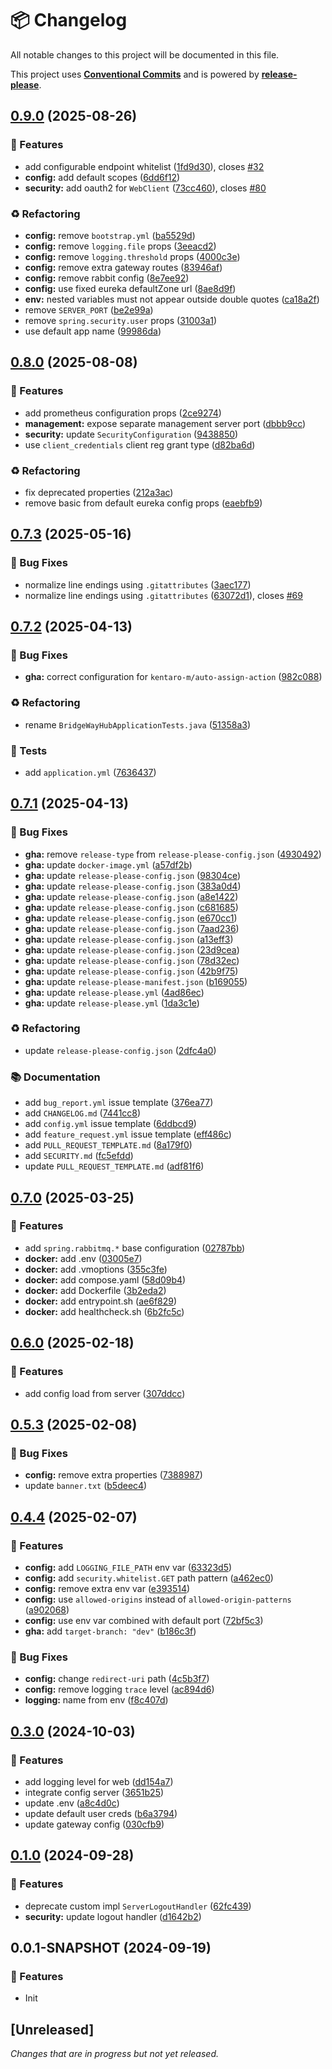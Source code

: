 # 📦 Changelog

All notable changes to this project will be documented in this file.

This project uses **[Conventional Commits](https://www.conventionalcommits.org/)** and is powered by **[release-please](https://github.com/googleapis/release-please)**.

## [0.9.0](https://github.com/justedlev/bridgewayhub/compare/v0.8.0...v0.9.0) (2025-08-26)


### 🚀 Features

* add configurable endpoint whitelist ([1fd9d30](https://github.com/justedlev/bridgewayhub/commit/1fd9d306bf82019ba0f9d7223a20f28d36ffab90)), closes [#32](https://github.com/justedlev/bridgewayhub/issues/32)
* **config:** add default scopes ([6dd6f12](https://github.com/justedlev/bridgewayhub/commit/6dd6f124a9244fa69de35dd2c0be009dd7da5a7d))
* **security:** add oauth2 for `WebClient` ([73cc460](https://github.com/justedlev/bridgewayhub/commit/73cc460c9fbc4cef0bc5c80eb23073230a5c82a4)), closes [#80](https://github.com/justedlev/bridgewayhub/issues/80)


### ♻️ Refactoring

* **config:** remove `bootstrap.yml` ([ba5529d](https://github.com/justedlev/bridgewayhub/commit/ba5529d0729a70ea76bbde1e73e082d7b8bd57ca))
* **config:** remove `logging.file` props ([3eeacd2](https://github.com/justedlev/bridgewayhub/commit/3eeacd2b284dd074d9ef2dcf615af9e8eab463ae))
* **config:** remove `logging.threshold` props ([4000c3e](https://github.com/justedlev/bridgewayhub/commit/4000c3ed321be3381af0381bb1736cbeac1af89a))
* **config:** remove extra gateway routes ([83946af](https://github.com/justedlev/bridgewayhub/commit/83946aff751040158b6b1c75ba39f163bd0c3a65))
* **config:** remove rabbit config ([8e7ee92](https://github.com/justedlev/bridgewayhub/commit/8e7ee92cacba0acddda4473c3a39ff77832210d8))
* **config:** use fixed eureka defaultZone url ([8ae8d9f](https://github.com/justedlev/bridgewayhub/commit/8ae8d9f5bb040fa3673703843c36499046e41da2))
* **env:** nested variables must not appear outside double quotes ([ca18a2f](https://github.com/justedlev/bridgewayhub/commit/ca18a2f8ae90c4a27baaf9a3f1485e85b99c3283))
* remove `SERVER_PORT` ([be2e99a](https://github.com/justedlev/bridgewayhub/commit/be2e99a52df5184d8fcbfdd491f09124898a2463))
* remove `spring.security.user` props ([31003a1](https://github.com/justedlev/bridgewayhub/commit/31003a1af0b46b8c2e191eb390de633c257f703d))
* use default app name ([99986da](https://github.com/justedlev/bridgewayhub/commit/99986da001e1cc28aea2820ddd0c50d8407943ab))

## [0.8.0](https://github.com/justedlev/bridgewayhub/compare/v0.7.3...v0.8.0) (2025-08-08)


### 🚀 Features

* add prometheus configuration props ([2ce9274](https://github.com/justedlev/bridgewayhub/commit/2ce92747da3d4578c669127ed830e790c061bfec))
* **management:** expose separate management server port ([dbbb9cc](https://github.com/justedlev/bridgewayhub/commit/dbbb9ccc56a0f93cac29d7f76b51e2b19f959528))
* **security:** update `SecurityConfiguration` ([9438850](https://github.com/justedlev/bridgewayhub/commit/9438850590c5876a26b5e71364eef3c0adeeb7b6))
* use `client_credentials` client reg grant type ([d82ba6d](https://github.com/justedlev/bridgewayhub/commit/d82ba6d175d64735aa2f84c828c5fd3d69b42275))


### ♻️ Refactoring

* fix deprecated properties ([212a3ac](https://github.com/justedlev/bridgewayhub/commit/212a3acd8442e7674ae6b9b9eadc3771f38b97e8))
* remove basic from default eureka config props ([eaebfb9](https://github.com/justedlev/bridgewayhub/commit/eaebfb9894145f4885b611ddbc435605b573f91e))

## [0.7.3](https://github.com/justedlev/bridgewayhub/compare/v0.7.2...v0.7.3) (2025-05-16)


### 🐛 Bug Fixes

* normalize line endings using `.gitattributes` ([3aec177](https://github.com/justedlev/bridgewayhub/commit/3aec177680dc6c2953aa3c0239c1d5e4e0e6c857))
* normalize line endings using `.gitattributes` ([63072d1](https://github.com/justedlev/bridgewayhub/commit/63072d150eab58096aec2a0ec99b9a0cb328bfda)), closes [#69](https://github.com/justedlev/bridgewayhub/issues/69)

## [0.7.2](https://github.com/justedlev/bridgewayhub/compare/v0.7.1...v0.7.2) (2025-04-13)


### 🐛 Bug Fixes

* **gha:** correct configuration for `kentaro-m/auto-assign-action` ([982c088](https://github.com/justedlev/bridgewayhub/commit/982c0888011663352dfeb1bc24fa7ebc6914ffe0))


### ♻️ Refactoring

* rename `BridgeWayHubApplicationTests.java` ([51358a3](https://github.com/justedlev/bridgewayhub/commit/51358a3e0aa44f3cace090cc0a05ec68b67056c7))


### 🧪 Tests

* add `application.yml` ([7636437](https://github.com/justedlev/bridgewayhub/commit/7636437690f54b4e3896b0beae4ee741900f9d72))

## [0.7.1](https://github.com/justedlev/bridgewayhub/compare/v0.7.0...v0.7.1) (2025-04-13)


### 🐛 Bug Fixes

* **gha:** remove `release-type` from `release-please-config.json` ([4930492](https://github.com/justedlev/bridgewayhub/commit/49304922703edb3238dbcfcd86624c5bfe45b92f))
* **gha:** update `docker-image.yml` ([a57df2b](https://github.com/justedlev/bridgewayhub/commit/a57df2beb462a1d4770854d12ec917638572990b))
* **gha:** update `release-please-config.json` ([98304ce](https://github.com/justedlev/bridgewayhub/commit/98304cef9f1986f32c9d415213cda635fe5d27f1))
* **gha:** update `release-please-config.json` ([383a0d4](https://github.com/justedlev/bridgewayhub/commit/383a0d4de8d0ef9685ef454910c98c306e6be071))
* **gha:** update `release-please-config.json` ([a8e1422](https://github.com/justedlev/bridgewayhub/commit/a8e1422b781116a0417a117c5d19f0928bc32026))
* **gha:** update `release-please-config.json` ([c681685](https://github.com/justedlev/bridgewayhub/commit/c681685196b740f007f044c3fafdb3c604014551))
* **gha:** update `release-please-config.json` ([e670cc1](https://github.com/justedlev/bridgewayhub/commit/e670cc12fa7dc02d395d10115108b2c059820dcb))
* **gha:** update `release-please-config.json` ([7aad236](https://github.com/justedlev/bridgewayhub/commit/7aad236d049d93003118dd178d3da065054b0754))
* **gha:** update `release-please-config.json` ([a13eff3](https://github.com/justedlev/bridgewayhub/commit/a13eff39a401a46ee272ee0ec477d648d19bce21))
* **gha:** update `release-please-config.json` ([23d9cea](https://github.com/justedlev/bridgewayhub/commit/23d9cea229aadfbab2663479033f0cf92c2fcbfd))
* **gha:** update `release-please-config.json` ([78d32ec](https://github.com/justedlev/bridgewayhub/commit/78d32ec40103c545a124ffa4158f096ea742610e))
* **gha:** update `release-please-config.json` ([42b9f75](https://github.com/justedlev/bridgewayhub/commit/42b9f7577d2a0035a2253ae26f280e0176f300c2))
* **gha:** update `release-please-manifest.json` ([b169055](https://github.com/justedlev/bridgewayhub/commit/b169055fe9fb116f77a3d03e6adfb0175b86aa39))
* **gha:** update `release-please.yml` ([4ad86ec](https://github.com/justedlev/bridgewayhub/commit/4ad86ece1bca88ac707bbab493c7782f5a84847b))
* **gha:** update `release-please.yml` ([1da3c1e](https://github.com/justedlev/bridgewayhub/commit/1da3c1e1015bfc4717c6647b9b2ca057e606e05a))


### ♻️ Refactoring

* update `release-please-config.json` ([2dfc4a0](https://github.com/justedlev/bridgewayhub/commit/2dfc4a019b9dc95ddf588f5f11dd38ec528bf5f4))


### 📚 Documentation

* add `bug_report.yml` issue template ([376ea77](https://github.com/justedlev/bridgewayhub/commit/376ea77eaffea7aa517e73182ab0672a94c0bbba))
* add `CHANGELOG.md` ([7441cc8](https://github.com/justedlev/bridgewayhub/commit/7441cc8b1ca2e7e31e1b25a620d3cdcf231048a4))
* add `config.yml` issue template ([6ddbcd9](https://github.com/justedlev/bridgewayhub/commit/6ddbcd9b7958e3ff4143a2d74bd36e11c9953e1b))
* add `feature_request.yml` issue template ([eff486c](https://github.com/justedlev/bridgewayhub/commit/eff486cfb0e5c2e8a4f58632010a2c272741a721))
* add `PULL_REQUEST_TEMPLATE.md` ([8a179f0](https://github.com/justedlev/bridgewayhub/commit/8a179f034f3dbb28dc0383f1c492277b8e886380))
* add `SECURITY.md` ([fc5efdd](https://github.com/justedlev/bridgewayhub/commit/fc5efddb30d4550343bc2087b458b2caf0807a57))
* update `PULL_REQUEST_TEMPLATE.md` ([adf81f6](https://github.com/justedlev/bridgewayhub/commit/adf81f683afbb5267c0e57070095871ae132c182))

## [0.7.0](https://github.com/justedlev/bridgewayhub/compare/v0.6.0...v0.7.0) (2025-03-25)

### 🚀 Features

* add `spring.rabbitmq.*` base configuration ([02787bb](https://github.com/justedlev/bridgewayhub/commit/02787bbf3ff020d154ffd2db7d16cfcd53afceca))
* **docker:** add .env ([03005e7](https://github.com/justedlev/bridgewayhub/commit/03005e782b50837cb597409c8d680e028c04a4fd))
* **docker:** add .vmoptions ([355c3fe](https://github.com/justedlev/bridgewayhub/commit/355c3feb4d238ff193591232c207073d2f560006))
* **docker:** add compose.yaml ([58d09b4](https://github.com/justedlev/bridgewayhub/commit/58d09b4a4c51cc8034bace5efa70c803cac31aec))
* **docker:** add Dockerfile ([3b2eda2](https://github.com/justedlev/bridgewayhub/commit/3b2eda2d0da678ba6ef4c7ea483fd40dd8b2bb7c))
* **docker:** add entrypoint.sh ([ae6f829](https://github.com/justedlev/bridgewayhub/commit/ae6f829018bcf56e08e2e88197418efd1fc9d9ca))
* **docker:** add healthcheck.sh ([6b2fc5c](https://github.com/justedlev/bridgewayhub/commit/6b2fc5ceb0f42459a7a7e7e506900e1b1a79cea8))


## [0.6.0](https://github.com/justedlev/bridgewayhub/compare/v0.5.3...v0.6.0) (2025-02-18)

### 🚀 Features

* add config load from server ([307ddcc](https://github.com/justedlev/bridgewayhub/commit/307ddccd03cb8c41db4e079348556506f17c1f88))


## [0.5.3](https://github.com/justedlev/bridgewayhub/compare/v0.4.4...v0.5.3) (2025-02-08)

### 🐛 Bug Fixes

* **config:** remove extra properties ([7388987](https://github.com/justedlev/bridgewayhub/commit/7388987c5ede72ebcedf01329bb7d95a896c094a))
* update `banner.txt` ([b5deec4](https://github.com/justedlev/bridgewayhub/commit/b5deec4f86ad2128d51ca7a676849933bffa40d6))


## [0.4.4](https://github.com/justedlev/bridgewayhub/compare/v0.4.1...v0.4.4) (2025-02-07)

### 🚀 Features

* **config:** add `LOGGING_FILE_PATH` env var ([63323d5](https://github.com/justedlev/bridgewayhub/commit/63323d591119c20ff8729b41a2e8467fcd11a804))
* **config:** add `security.whitelist.GET` path pattern ([a462ec0](https://github.com/justedlev/bridgewayhub/commit/a462ec006dec124efea15f1970c906cf3a40b749))
* **config:** remove extra env var ([e393514](https://github.com/justedlev/bridgewayhub/commit/e393514c7ce57f11a4f6e84c19c833e04fc6f184))
* **config:** use `allowed-origins` instead of `allowed-origin-patterns` ([a902068](https://github.com/justedlev/bridgewayhub/commit/a902068ba75fed1412e65138919672aa1d14d1be))
* **config:** use env var combined with default port ([72bf5c3](https://github.com/justedlev/bridgewayhub/commit/72bf5c36b2481d607a3f5dd408e75f38ea9bf464))
* **gha:** add `target-branch: "dev"` ([b186c3f](https://github.com/justedlev/bridgewayhub/commit/b186c3f6cac141e341380a74deb3c64a09523722))

### 🐛 Bug Fixes

* **config:** change `redirect-uri` path ([4c5b3f7](https://github.com/justedlev/bridgewayhub/commit/4c5b3f714cee861e9fea40725229383782bab4d0))
* **config:** remove logging `trace` level ([ac894d6](https://github.com/justedlev/bridgewayhub/commit/ac894d6d4a8ade9bef8b57af22fa3d6751bad76c))
* **logging:** name from env ([f8c407d](https://github.com/justedlev/bridgewayhub/commit/f8c407dfc23adaaafaf51e9475e68b044156b518))


## [0.3.0](https://github.com/justedlev/bridgewayhub/compare/v0.1.0...v0.3.0) (2024-10-03)

### 🚀 Features

* add logging level for web ([dd154a7](https://github.com/justedlev/bridgewayhub/commit/dd154a7d3827348f6ba42abe34ab2ba218e25f56))
* integrate config server ([3651b25](https://github.com/justedlev/bridgewayhub/commit/3651b25bbddfd66483fa149b1a6a2707ff16b4ad))
* update .env ([a8c4d0c](https://github.com/justedlev/bridgewayhub/commit/a8c4d0c02dcc1470452e5c16dd16d981f24936b0))
* update default user creds ([b6a3794](https://github.com/justedlev/bridgewayhub/commit/b6a379457e17aaf9130a4720379e172e4e506a3e))
* update gateway config ([030cfb9](https://github.com/justedlev/bridgewayhub/commit/030cfb999248a4eccbaf0f954dcec3263449f318))


## [0.1.0](https://github.com/justedlev/bridgewayhub/compare/v0.0.1-SNAPSHOT...v0.1.0) (2024-09-28)

### 🚀 Features

* deprecate custom impl `ServerLogoutHandler` ([62fc439](https://github.com/justedlev/bridgewayhub/commit/62fc439e7c8fe517dcf84fef5784856e25ae49cc))
* **security:** update logout handler ([d1642b2](https://github.com/justedlev/bridgewayhub/commit/d1642b2ec6b92acb0354628d3bd95b5447382a7a))


## 0.0.1-SNAPSHOT (2024-09-19)

### 🚀 Features

* Init

## [Unreleased]

_Changes that are in progress but not yet released._

<!-- RELEASE PLEASE INSERT CHANGELOG HERE -->
